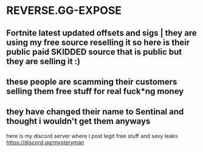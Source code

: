 # REVERSE.GG-EXPOSE
Fortnite latest updated offsets and sigs | they are using my free source reselling it so here is their public paid SKIDDED source that is public but they are selling it :)
--
these people are scamming their customers selling them free stuff for real fuck*ng money
-- 
they have changed their name to Sentinal and thought i wouldn't get them anyways
-- 
here is my discord server where i post legit free stuff and sexy leaks
https://discord.gg/mysteryman
